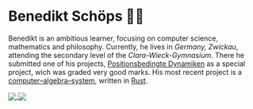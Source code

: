 # Benedikt Schöps 👨‍💻

Benedikt is an ambitious learner, focusing on computer science, mathematics and philosophy. Currently, he lives in _Germany, Zwickau_, attending the secondary level of the _Clara-Wieck-Gymnasium_. There he submitted one of his projects, [Positionsbedingte Dynamiken](https://github.com/m4dh0rs3/PBD) as a special project, wich was graded very good marks. His most recent project is a [computer–algebra–system](https://github.com/m4dh0rs3/cas), written in [Rust](https://rust-lang.com).

<a href="https://github.com/m4dh0rs3">
  <img align="center" src="https://github-readme-stats.vercel.app/api?username=m4dh0rs3&count_private=true&show_icons=true&hide=prs,issues,contribs&include_all_commits=true&theme=flag-india" />
</a>
<a href="https://github.com/m4dh0rs3?tab=repositories">
  <img align="center" src="https://github-readme-stats.vercel.app/api/top-langs/?username=m4dh0rs3&layout=compact&theme=graywhite" />
</a>
